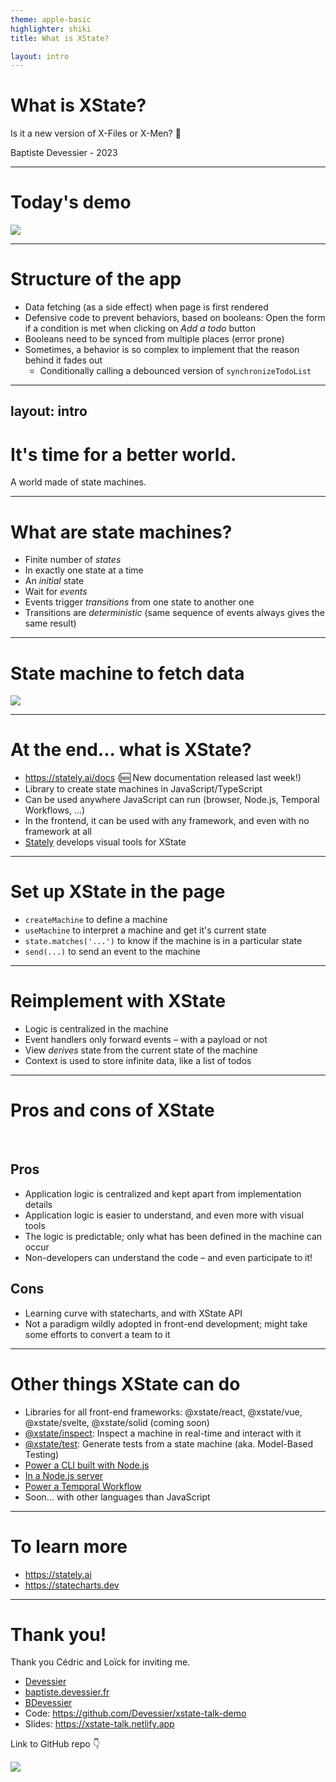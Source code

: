 ```yaml
---
theme: apple-basic
highlighter: shiki
title: What is XState?

layout: intro
---
```


# What is XState?

Is it a new version of X-Files or X-Men? 🤔

<div class="absolute bottom-10">
  <span class="font-700">
    Baptiste Devessier - 2023
  </span>
</div>

<!--
The last comment block of each slide will be treated as slide notes. It will be visible and editable in Presenter Mode along with the slide. [Read more in the docs](https://sli.dev/guide/syntax.html#notes)
-->

---

# Today's demo

<a href="https://xstate-talk-todo-app.netlify.app" target="_blank">

![](/Demo.png)

</a>

---

# Structure of the app

- Data fetching (as a side effect) when page is first rendered
- Defensive code to prevent behaviors, based on booleans: Open the form if a condition is met when clicking on *Add a todo* button
- Booleans need to be synced from multiple places (error prone)
- Sometimes, a behavior is so complex to implement that the reason behind it fades out
  - Conditionally calling a debounced version of `synchronizeTodoList`

<!--
Open VSCode with code for /without-xstate page

- Date fetching
- Prevent from opening the form during initial loading
- Need to 
-->

---
layout: intro
---

# It's time for a better world.

A world made of state machines.

---

# What are state machines?

- Finite number of *states*
- In exactly one state at a time
- An *initial* state
- Wait for *events*
- Events trigger *transitions* from one state to another one
- Transitions are *deterministic* (same sequence of events always gives the same result)

---

# State machine to fetch data

<a href="https://stately.ai/registry/editor/6fa98cfb-fe39-4479-a6a6-2db09dc872d1?machineId=d530e75e-35d7-4e78-a67f-56f6b64b6eab" target="_blank">

![](/Machine.png)

</a>

---

# At the end... what is XState?

- https://stately.ai/docs (🆕 New documentation released last week!)
- Library to create state machines in JavaScript/TypeScript
- Can be used anywhere JavaScript can run (browser, Node.js, Temporal Workflows, ...)
- In the frontend, it can be used with any framework, and even with no framework at all
- [Stately](https://stately.ai) develops visual tools for XState

---

# Set up XState in the page

- `createMachine` to define a machine
- `useMachine` to interpret a machine and get it's current state
- `state.matches('...')` to know if the machine is in a particular state
- `send(...)` to send an event to the machine

---

# Reimplement with XState

- Logic is centralized in the machine
- Event handlers only forward events – with a payload or not
- View *derives* state from the current state of the machine
- Context is used to store infinite data, like a list of todos

---

# Pros and cons of XState

<br>

<div class="grid grid-cols-2">
<div>

## Pros

- Application logic is centralized and kept apart from implementation details
- Application logic is easier to understand, and even more with visual tools
- The logic is predictable; only what has been defined in the machine can occur
- Non-developers can understand the code – and even participate to it!

</div>

<div>

## Cons

- Learning curve with statecharts, and with XState API
- Not a paradigm wildly adopted in front-end development; might take some efforts to convert a team to it

</div>
</div>

---

# Other things XState can do

- Libraries for all front-end frameworks: @xstate/react, @xstate/vue, @xstate/svelte, @xstate/solid (coming soon)
- [@xstate/inspect](https://stately.ai/docs/tools/inspector): Inspect a machine in real-time and interact with it
- [@xstate/test](https://stately.ai/docs/xstate/packages/xstate-test): Generate tests from a state machine (aka. Model-Based Testing)
- [Power a CLI built with Node.js](https://github.com/mattpocock/matt-cli/blob/13953df17e05213bff1f69fb1e9e416a3996171a/src/pr.ts)
- [In a Node.js server](https://youtu.be/qqyQGEjWSAw)
- [Power a Temporal Workflow](https://github.com/Devessier/temporal-electronic-signature)
- Soon... with other languages than JavaScript

---

# To learn more

- https://stately.ai
- https://statecharts.dev

---

# Thank you!

Thank you Cédric and Loïck for inviting me.

<div class="grid grid-cols-2 gap-12">

<div>

- <mdi-github /> [Devessier](https://github.com/Devessier)
- <mdi-link /> [baptiste.devessier.fr](https://baptiste.devessier.fr)
- <mdi-twitter /> [BDevessier](https://twitter.com/BDevessier)
- Code: https://github.com/Devessier/xstate-talk-demo
- Slides: https://xstate-talk.netlify.app

</div>

<div class="w-52">

Link to GitHub repo 👇

![](/qr-code.png)

</div>

</div>


